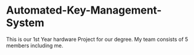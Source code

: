 # Automated-Key-Management-System
This is our 1st Year hardware Project for our degree. My team consists of 5 members including me. 
